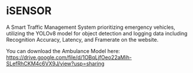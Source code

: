 # iSENSOR
A Smart Traffic Management System prioritizing emergency vehicles, utilizing the YOLOv8 model for object detection and logging data including Recognition Accuracy, Latency, and Framerate on the website.

You can download the Ambulance Model here:
https://drive.google.com/file/d/1OBqLjfOeo22aMih-SLefRhCKM4c6VX9J/view?usp=sharing

